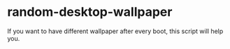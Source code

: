 # random-desktop-wallpaper
If you want to have different wallpaper after every boot, this script will help you.
